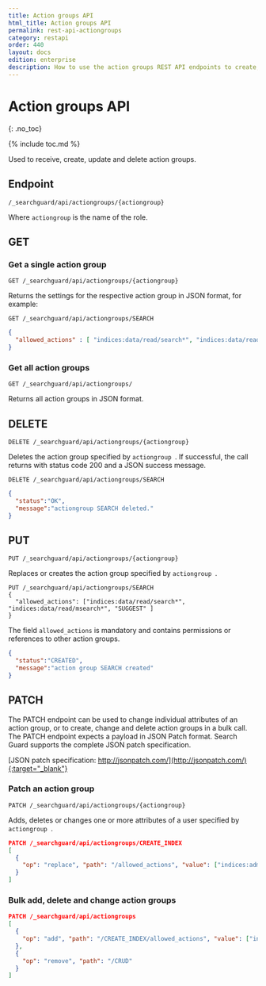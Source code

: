 ```yaml
---
title: Action groups API
html_title: Action groups API
permalink: rest-api-actiongroups
category: restapi
order: 440
layout: docs
edition: enterprise
description: How to use the action groups REST API endpoints to create, edit and delte Search Guard action groups.
---
```

<!---
Copyright 2020 floragunn GmbH
-->

# Action groups API
{: .no_toc}

{% include toc.md %}

Used to receive, create, update and delete action groups.

## Endpoint

```
/_searchguard/api/actiongroups/{actiongroup}
```
Where `actiongroup` is the name of the role.

## GET

### Get a single action group

```
GET /_searchguard/api/actiongroups/{actiongroup}
```
Returns the settings for the respective action group in JSON format, for example:

```
GET /_searchguard/api/actiongroups/SEARCH
```
```json
{
  "allowed_actions" : [ "indices:data/read/search*", "indices:data/read/msearch*", "SUGGEST" ]
}
```

### Get all action groups

```
GET /_searchguard/api/actiongroups/
```

Returns all action groups in JSON format.

## DELETE

```
DELETE /_searchguard/api/actiongroups/{actiongroup}
```

Deletes the action group specified by `actiongroup `. If successful, the call returns with status code 200 and a JSON success message.

```
DELETE /_searchguard/api/actiongroups/SEARCH
```
```json
{
  "status":"OK",
  "message":"actiongroup SEARCH deleted."
}
```

## PUT

```
PUT /_searchguard/api/actiongroups/{actiongroup}
```

Replaces or creates the action group specified by `actiongroup `.

```
PUT /_searchguard/api/actiongroups/SEARCH
{
  "allowed_actions": ["indices:data/read/search*", "indices:data/read/msearch*", "SUGGEST" ]
}
```
The field `allowed_actions` is mandatory and contains permissions or references to other action groups.

```json
{
  "status":"CREATED",
  "message":"action group SEARCH created"
}
```

## PATCH

The PATCH endpoint can be used to change individual attributes of an action group, or to create, change and delete action groups in a bulk call. The PATCH endpoint expects a payload in JSON Patch format. Search Guard supports the complete JSON patch specification.

[JSON patch specification: http://jsonpatch.com/](http://jsonpatch.com/){:target="_blank"}

### Patch an action group

```
PATCH /_searchguard/api/actiongroups/{actiongroup}
```

Adds, deletes or changes one or more attributes of a user specified by `actiongroup `.

```json
PATCH /_searchguard/api/actiongroups/CREATE_INDEX
[ 
  { 
    "op": "replace", "path": "/allowed_actions", "value": ["indices:admin/create", "indices:admin/mapping/put"] 
  }
]
```

### Bulk add, delete and change action groups

```json
PATCH /_searchguard/api/actiongroups
[ 
  { 
    "op": "add", "path": "/CREATE_INDEX/allowed_actions", "value": ["indices:admin/create", "indices:admin/mapping/put"] 
  },
  { 
    "op": "remove", "path": "/CRUD"
  }
]
```

